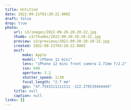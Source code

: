 ```yaml
---
title: Untitled
date: 2022-09-21T03:20:22.000Z
draft: false
drop: true
photo:
    url: s3/images/2022-09-20-20-20-22.jpg
    thumb: s3/thumbs/2022-09-20-20-20-22.jpg
    preview: s3/previews/2022-09-20-20-20-22.jpg
    created: 2022-09-21T03:20:22.000Z
    exif:
        make: Apple
        model: "iPhone 12 mini"
        lens: "iPhone 12 mini front camera 2.71mm f/2.2"
        iso: 640
        aperture: 2.2
        shutter_speed: 1/30
        focal_length: "2.7 mm"
        gps: "47.7543111111111 -122.279519444444"
    title: null
    caption: null
links: []
---
```

